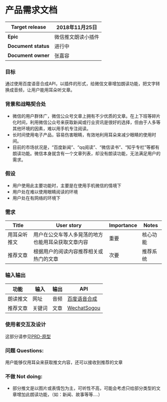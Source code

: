 # 产品需求文档

| Target release  | 2018年11月25日  |
| ------------- | ------------- |
| **Epic**  | 微信推文朗读小插件  |
| **Document status**  | 进行中  |
| **Document owner**  | 张嘉容  |


### 目标
通过使用百度语音合成API，以插件的形式，给微信文章增加朗读功能，把文字转换成音频，让用户能用耳朵听文章。

### 背景和战略契合处
- 微信的用户群体广，微信公众号文章上拥有不少优质的文章。在上下班等碎片化时间，利用微信公众号来获取新闻或行业资讯是很好的选择，但由于人多等其他环境的因素，难以用手机专注阅读。
- 长时间使用电子产品，容易伤害眼睛，有效地利用耳朵来减少眼睛的使用时间。
- 目前的市场状况是，“百度新闻”、“qq阅读”、“微信读书”、“知乎专栏”等都有朗读功能。微信本身就含有一个文章列表，却没有朗读功能，无法满足用户的需求。

### 假设
- 用户使用此主要功能时，主要是在使用手机微信的情境下
- 用户处在难以使用眼睛阅读的环境
- 用户处在有网络的环境下

### 需求
| **Title**   |    **User story**   |  **Importance**|     **Notes**    |
| ------------- | ------------- |------------- |------------- |
| 用耳朵听推文 | 用户在公交车等人多晃荡的地方也能用耳朵获取文章内容 | 重要 |  核心功能  |
| 推荐文章 | 根据用户的阅读内容推荐相关或热门的文章 | 次要  |  推荐系统  |


### 输入输出
| **功能**   |    **输入**   |  **输出**|     **API**    |
| ------------- | ------------- |------------- |------------- |
| 朗读推文 | 网址 | 音频 | [百度语音合成](http://ai.baidu.com/docs#/TTS-API/top)  |
| 推荐文章 | 关键词 |文章 |  [WechatSogou](https://github.com/Chyroc/WechatSogou)  |

### 使用者交互及设计
这部分请参见[PRD-原型](/PRD-原型.md)

### 问题 Questions: 
用户能够仅用耳朵来获取推文内容，还可以接收到推荐的文章

### 不做 Not doing: 
- 部分推文是以图片或表情包为主，可听性不高，可能会考虑只给部分类型的文章增加此朗读功能，（如：新闻、故事等等....）